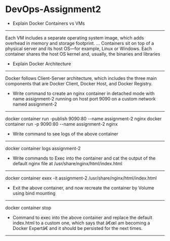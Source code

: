 # DevOps-Assignment2

- Explain Docker Containers vs VMs
------------------------------------
  Each VM includes a separate operating system image, which adds overhead in memory and storage footprint. ... Containers sit on top of a physical server and its host OS—for example, Linux or Windows. Each container shares the host OS kernel and, usually, the binaries and libraries

- Explain Docker Architecture
------------------------------
Docker follows Client-Server architecture, which includes the three main components that are Docker Client, Docker Host, and Docker Registry.

- Write command to create an nginx container in detached mode with name assignment-2 running on host port 9090 on a custom network named assignment-2
------------------------------------------------------------------------------------------------------------------------------------------------------

docker container run -publish 9090:80 --name assignment-2 nginx
docker container run -p 9090:80 --name assignment-2 nginx

- Write command to see logs of the above container
---------------------------------------------------

docker container logs assignment-2

- Write commands to Exec into the container and cat the output of the default nginx file at /usr/share/nginx/html/index.html
-----------------------------------------------------------------------------------------------------------------------------

docker container exex -it assignment-2 /usr/share/nginx/html/index.html

- Exit the above container, and now recreate the container by Volume using bind mounting
-----------------------------------------------------------------------------------------

docker container stop
 

- Command to exec into the above container and replace the default index.html to a custom one, which says that â€œI am becoming a Docker Expertâ€‌ and it should be persisted for the next times.
--------------------------------------------------------------------------------------------------------------------------------------------------------------------------------------------------

